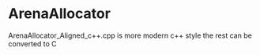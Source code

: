 # ArenaAllocator
ArenaAllocator_Aligned_c++.cpp is more modern c++ style the rest can be converted to C
